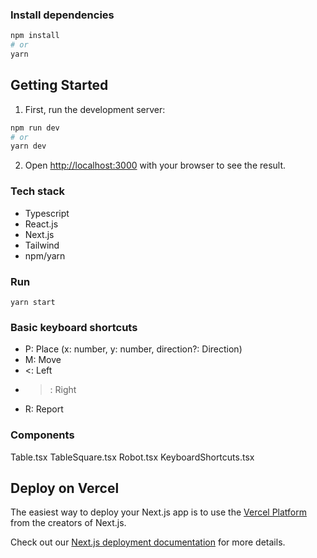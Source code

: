 ### Install dependencies

```bash
npm install
# or
yarn
```

## Getting Started

1. First, run the development server:

```bash
npm run dev
# or
yarn dev
```

2. Open [http://localhost:3000](http://localhost:3000) with your browser to see the result.

### Tech stack

- Typescript
- React.js
- Next.js
- Tailwind
- npm/yarn

### Run

`yarn start`

### Basic keyboard shortcuts

- P: Place (x: number, y: number, direction?: Direction)
- M: Move
- <: Left
- >: Right
- R: Report

### Components

Table.tsx
TableSquare.tsx
Robot.tsx
KeyboardShortcuts.tsx

## Deploy on Vercel

The easiest way to deploy your Next.js app is to use the [Vercel Platform](https://vercel.com/new?utm_medium=default-template&filter=next.js&utm_source=create-next-app&utm_campaign=create-next-app-readme) from the creators of Next.js.

Check out our [Next.js deployment documentation](https://nextjs.org/docs/deployment) for more details.
